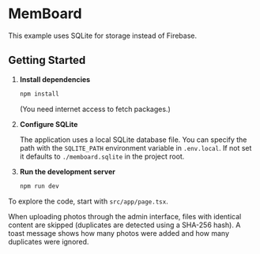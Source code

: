 # MemBoard

This example uses SQLite for storage instead of Firebase.

## Getting Started

1. **Install dependencies**
   ```bash
   npm install
   ```
   (You need internet access to fetch packages.)

2. **Configure SQLite**

   The application uses a local SQLite database file. You can specify the path
   with the `SQLITE_PATH` environment variable in `.env.local`. If not set it
   defaults to `./memboard.sqlite` in the project root.

3. **Run the development server**
   ```bash
   npm run dev
   ```

To explore the code, start with `src/app/page.tsx`.

When uploading photos through the admin interface, files with identical content
are skipped (duplicates are detected using a SHA-256 hash). A toast message
shows how many photos were added and how many duplicates were ignored.
